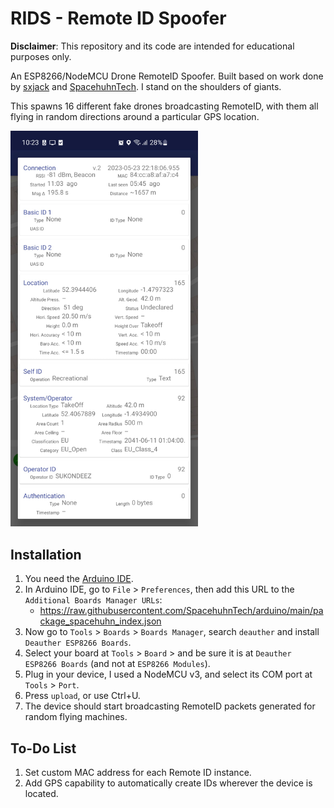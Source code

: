 # RIDS - Remote ID Spoofer

**Disclaimer**: This repository and its code are intended for educational purposes only.

An ESP8266/NodeMCU Drone RemoteID Spoofer.
Built based on work done by [sxjack](https://github.com/sxjack/uav_electronic_ids) and [SpacehuhnTech](https://github.com/SpacehuhnTech/esp8266_deauther).
I stand on the shoulders of giants.

This spawns 16 different fake drones broadcasting RemoteID, with them all flying in random directions around a particular GPS location.

<img src="./images/proof.jpg"  width="300">

## Installation

1. You need the [Arduino IDE](https://www.arduino.cc/en/software).
2. In Arduino IDE, go to `File` > `Preferences`, then add this URL to the `Additional Boards Manager URLs`:
	- https://raw.githubusercontent.com/SpacehuhnTech/arduino/main/package_spacehuhn_index.json
3. Now go to `Tools` > `Boards` > `Boards Manager`, search `deauther` and install `Deauther ESP8266 Boards`.
4. Select your board at `Tools` > `Board` > and be sure it is at `Deauther ESP8266 Boards` (and not at `ESP8266 Modules`).
5. Plug in your device, I used a NodeMCU v3, and select its COM port at `Tools` > `Port`.
6. Press `upload`, or use Ctrl+U.
7. The device should start broadcasting RemoteID packets generated for random flying machines.

## To-Do List

1. Set custom MAC address for each Remote ID instance.
2. Add GPS capability to automatically create IDs wherever the device is located.


